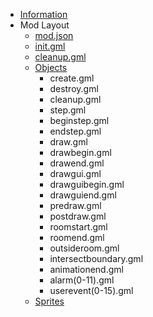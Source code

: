 * [Information](/)
* Mod Layout
	* [mod.json](/modlayout/modjson)
	* [init.gml](/modlayout/init)
	* [cleanup.gml](/modlayout/cleanup)
	* [Objects](/modlayout/objectsfolder)
		* create.gml
		* destroy.gml
		* cleanup.gml
		* step.gml
		* beginstep.gml
		* endstep.gml
		* draw.gml
		* drawbegin.gml
		* drawend.gml
		* drawgui.gml
		* drawguibegin.gml
		* drawguiend.gml
		* predraw.gml
		* postdraw.gml
		* roomstart.gml
		* roomend.gml
		* outsideroom.gml
		* intersectboundary.gml
		* animationend.gml
		* alarm(0-11).gml
		* userevent(0-15).gml
	* [Sprites](/modlayout/spritesfolder)